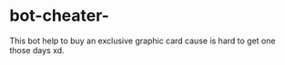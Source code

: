 # bot-cheater-

This bot help to buy an exclusive graphic card cause is hard to get one those days xd.
